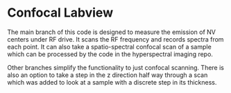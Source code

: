 # Confocal Labview

The main branch of this code is designed to measure the emission of NV centers under RF drive. It scans the RF frequency and records spectra from each point. It can also take a spatio-spectral confocal scan of a sample which can be processed by the code in the hyperspectral imaging repo.

Other branches simplify the functionality to just confocal scanning. There is also an option to take a step in the z direction half way through a scan which was added to look at a sample with a discrete step in its thickness.
